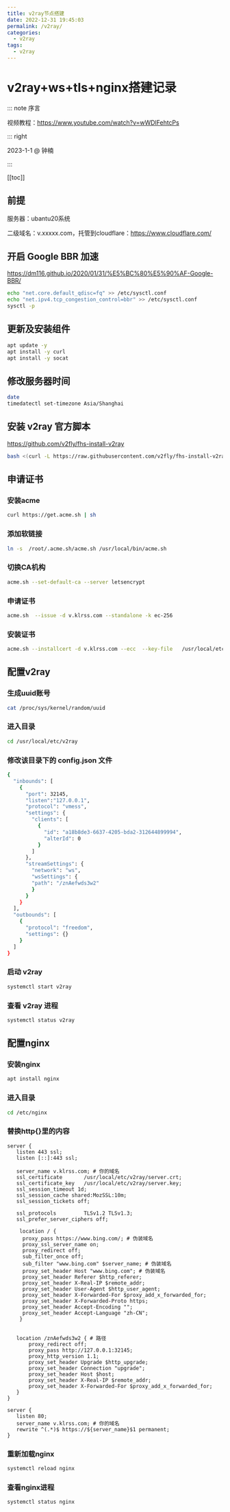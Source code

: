 ```yaml
---
title: v2ray节点搭建
date: 2022-12-31 19:45:03
permalink: /v2ray/
categories:
  - v2ray
tags: 
  - v2ray
---
```


# v2ray+ws+tls+nginx搭建记录



::: note 序言

视频教程：https://www.youtube.com/watch?v=wWDlFehtcPs

::: right

2023-1-1 @ 钟楠

:::



[[toc]]



## 前提

服务器：ubantu20系统

二级域名：v.xxxxx.com，托管到cloudflare：https://www.cloudflare.com/

## 开启 Google BBR 加速

https://dm116.github.io/2020/01/31/%E5%BC%80%E5%90%AF-Google-BBR/

```sh
echo "net.core.default_qdisc=fq" >> /etc/sysctl.conf
echo "net.ipv4.tcp_congestion_control=bbr" >> /etc/sysctl.conf
sysctl -p
```

## 更新及安装组件

```sh
apt update -y 
apt install -y curl
apt install -y socat
```

## 修改服务器时间

```sh
date
timedatectl set-timezone Asia/Shanghai
```

## 安装 v2ray 官方脚本

https://github.com/v2fly/fhs-install-v2ray

```sh
bash <(curl -L https://raw.githubusercontent.com/v2fly/fhs-install-v2ray/master/install-release.sh)
```

## 申请证书
### 安装acme

```sh
curl https://get.acme.sh | sh
```

### 添加软链接

```sh
ln -s  /root/.acme.sh/acme.sh /usr/local/bin/acme.sh
```

### 切换CA机构
```sh
acme.sh --set-default-ca --server letsencrypt
```

### 申请证书
```sh
acme.sh  --issue -d v.klrss.com --standalone -k ec-256
```

### 安装证书

```sh
acme.sh --installcert -d v.klrss.com --ecc  --key-file   /usr/local/etc/v2ray/server.key   --fullchain-file /usr/local/etc/v2ray/server.crt
```

## 配置v2ray

### 生成uuid账号

```sh
cat /proc/sys/kernel/random/uuid
```

### 进入目录

```sh
cd /usr/local/etc/v2ray
```

### 修改该目录下的 config.json 文件

```sh
{
  "inbounds": [
    {
      "port": 32145,
      "listen":"127.0.0.1",
      "protocol": "vmess", 
      "settings": {
        "clients": [
          {
            "id": "a18b8de3-6637-4205-bda2-312644899994",
            "alterId": 0
          }
        ]
      },
      "streamSettings": {
        "network": "ws",
        "wsSettings": {
        "path": "/znAefwds3w2"
        }
      }
    }
  ],
  "outbounds": [
    {
      "protocol": "freedom",
      "settings": {}
    }
  ]
}
```

### 启动 v2ray

```sh
systemctl start v2ray
```

### 查看 v2ray 进程

```sh
systemctl status v2ray
```



## 配置nginx

### 安装nginx

```sh
apt install nginx
```

### 进入目录

```sh
cd /etc/nginx
```

### 替换http{}里的内容

```{5,16,20,21,32,34,46}sh
server {
   listen 443 ssl;
   listen [::]:443 ssl;

   server_name v.klrss.com; # 你的域名
   ssl_certificate       /usr/local/etc/v2ray/server.crt; 
   ssl_certificate_key   /usr/local/etc/v2ray/server.key;
   ssl_session_timeout 1d;
   ssl_session_cache shared:MozSSL:10m;
   ssl_session_tickets off;

   ssl_protocols         TLSv1.2 TLSv1.3;
   ssl_prefer_server_ciphers off;

    location / {
     proxy_pass https://www.bing.com/; # 伪装域名
     proxy_ssl_server_name on;
     proxy_redirect off;
     sub_filter_once off;
     sub_filter "www.bing.com" $server_name; # 伪装域名
     proxy_set_header Host "www.bing.com"; # 伪装域名
     proxy_set_header Referer $http_referer;
     proxy_set_header X-Real-IP $remote_addr;
     proxy_set_header User-Agent $http_user_agent;
     proxy_set_header X-Forwarded-For $proxy_add_x_forwarded_for;
     proxy_set_header X-Forwarded-Proto https;
     proxy_set_header Accept-Encoding "";
     proxy_set_header Accept-Language "zh-CN";
    }


   location /znAefwds3w2 { # 路径
       proxy_redirect off;
       proxy_pass http://127.0.0.1:32145;  
       proxy_http_version 1.1;
       proxy_set_header Upgrade $http_upgrade;
       proxy_set_header Connection "upgrade";
       proxy_set_header Host $host;
       proxy_set_header X-Real-IP $remote_addr;
       proxy_set_header X-Forwarded-For $proxy_add_x_forwarded_for;
   }
}

server {
   listen 80;
   server_name v.klrss.com; # 你的域名
   rewrite ^(.*)$ https://${server_name}$1 permanent;
}
```

### 重新加载nginx

```sh
systemctl reload nginx
```

### 查看nginx进程

```sh
systemctl status nginx
```

